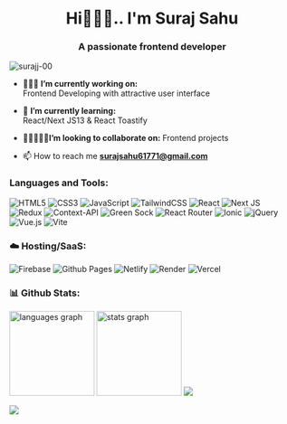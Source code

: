 <h1 align="center">Hi🙋🏻‍♂️.. I'm Suraj Sahu</h1>
<h3 align="center">A passionate frontend developer</h3>

<p align="left"> <img src="https://komarev.com/ghpvc/?username=surajj-00&label=Profile%20views&color=0e75b6&style=flat" alt="surajj-00" /> </p>

- 👨🏻‍💻 **I’m currently working on:** <br> Frontend Developing with attractive user interface

- 🤖 **I’m currently learning:** <br> React/Next JS13 & React Toastify

- 👨🏻‍🤝‍👨🏻**I’m looking to collaborate on:**  Frontend projects

- 📫 How to reach me **surajsahu61771@gmail.com**

<!-- <h3 align="left">Connect with me:</h3> -->
<!-- <p align="left"> -->
<!-- <a href="https://twitter.com/surajj_00" target="blank"><img align="center" src="https://raw.githubusercontent.com/rahuldkjain/github-profile-readme-generator/master/src/images/icons/Social/twitter.svg" alt="surajj_00" height="30" width="40" /></a> -->
</p>

<h3 align="left">Languages and Tools:</h3>

![HTML5](https://img.shields.io/badge/html5-%23E34F26.svg?style=for-the-badge&logo=html5&logoColor=white)
![CSS3](https://img.shields.io/badge/css3-%231572B6.svg?style=for-the-badge&logo=css3&logoColor=white)
![JavaScript](https://img.shields.io/badge/javascript-%23F7DF1E.svg?style=for-the-badge&logo=javascript&logoColor=%23323330)
![TailwindCSS](https://img.shields.io/badge/tailwindcss-%2338B2AC.svg?style=for-the-badge&logo=tailwind-css&logoColor=white)
![React](https://img.shields.io/badge/react-%2320232a.svg?style=for-the-badge&logo=react&logoColor=%2361DAFB)
![Next JS](https://img.shields.io/badge/Next-%23E0234E?style=for-the-badge&logo=next.js&logoColor=white)
![Redux](https://img.shields.io/badge/redux-%23593d88.svg?style=for-the-badge&logo=redux&logoColor=white)
![Context-API](https://img.shields.io/badge/Context--Api-000000?style=for-the-badge&logo=react)
![Green Sock](https://img.shields.io/badge/green%20sock-88CE02?style=for-the-badge&logo=greensock&logoColor=white)
![React Router](https://img.shields.io/badge/React_Router-CA4245?style=for-the-badge&logo=react-router&logoColor=white)
![Ionic](https://img.shields.io/badge/Ionic-%233880FF.svg?style=for-the-badge&logo=Ionic&logoColor=white)
![jQuery](https://img.shields.io/badge/jquery-%230769AD.svg?style=for-the-badge&logo=jquery&logoColor=white)
![Vue.js](https://img.shields.io/badge/vuejs-%2335495e.svg?style=for-the-badge&logo=vuedotjs&logoColor=%234FC08D)
![Vite](https://img.shields.io/badge/vite-%23646CFF.svg?style=for-the-badge&logo=vite&logoColor=white)




<h3 align="left">☁️ Hosting/SaaS:</h3>

![Firebase](https://img.shields.io/badge/firebase-%23039BE5.svg?style=for-the-badge&logo=firebase)
![Github Pages](https://img.shields.io/badge/github%20pages-121013?style=for-the-badge&logo=github&logoColor=white)
![Netlify](https://img.shields.io/badge/netlify-%23123F6D.svg?style=for-the-badge&logo=netlify&logoColor=#00C7B7)
![Render](https://img.shields.io/badge/Render-%46E3B7.svg?style=for-the-badge&logo=render&logoColor=white)
![Vercel](https://img.shields.io/badge/vercel-%23000000.svg?style=for-the-badge&logo=vercel&logoColor=white)






<h3 align="left">📊 Github Stats:</h3>


<div align="left">
  <img src="https://github-readme-stats.vercel.app/api/top-langs?username=Surajj-00&locale=en&hide_title=false&layout=compact&card_width=320&langs_count=5&theme=dracula&hide_border=false" height="150" alt="languages graph"  />
  <img src="https://github-readme-stats.vercel.app/api?username=Surajj-00&hide_title=false&hide_rank=false&show_icons=true&include_all_commits=true&count_private=true&disable_animations=false&theme=dracula&locale=en&hide_border=false" height="150" alt="stats graph"  />


 <img src=" https://github-readme-stats.vercel.app/api/top-langs/?username=Surajj-00&theme=dracula&hide_border=false&include_all_commits=true&count_private=false&layout=compact" />
</div>




![](https://github-readme-streak-stats.herokuapp.com/?user=Surajj-00&theme=dracula&hide_border=false)<br/>





